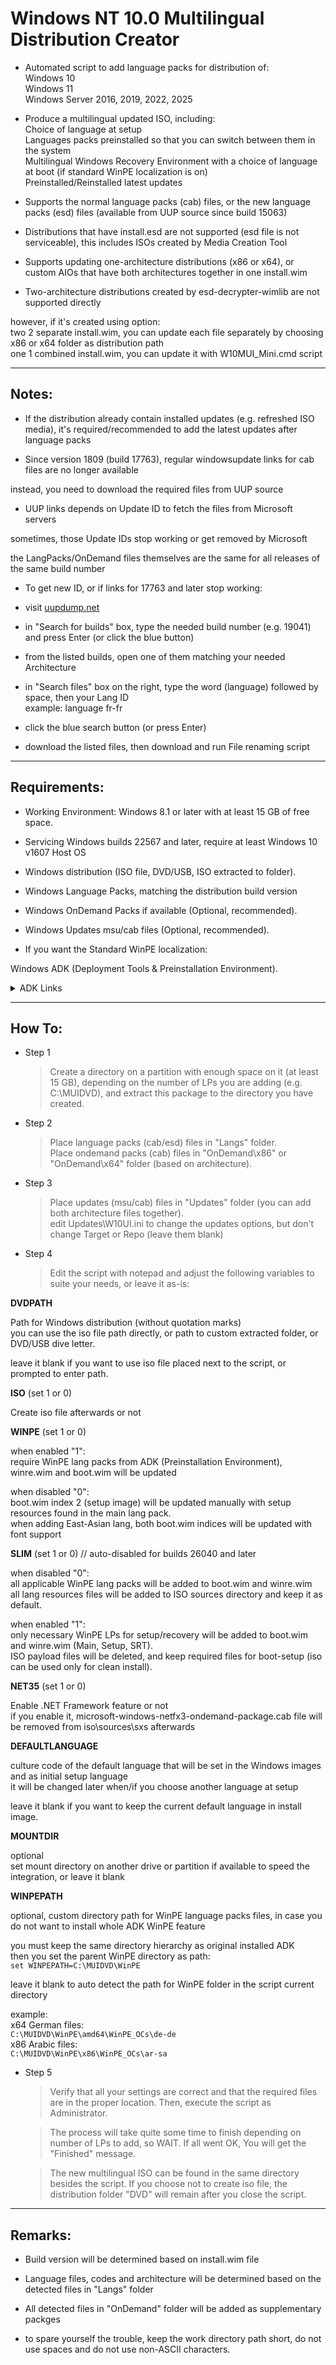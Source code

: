 # Windows NT 10.0 Multilingual Distribution Creator

* Automated script to add language packs for distribution of:  
Windows 10  
Windows 11  
Windows Server 2016, 2019, 2022, 2025

* Produce a multilingual updated ISO, including:  
Choice of language at setup  
Languages packs preinstalled so that you can switch between them in the system  
Multilingual Windows Recovery Environment with a choice of language at boot (if standard WinPE localization is on)  
Preinstalled/Reinstalled latest updates

* Supports the normal language packs (cab) files, or the new language packs (esd) files (available from UUP source since build 15063)

* Distributions that have install.esd are not supported (esd file is not serviceable), this includes ISOs created by Media Creation Tool

* Supports updating one-architecture distributions (x86 or x64), or custom AIOs that have both architectures together in one install.wim

* Two-architecture distributions created by esd-decrypter-wimlib are not supported directly

however, if it's created using option:  
two 2 separate install.wim, you can update each file separately by choosing x86 or x64 folder as distribution path  
one 1 combined install.wim, you can update it with W10MUI_Mini.cmd script

______________________________

## Notes:

* If the distribution already contain installed updates (e.g. refreshed ISO media), it's required/recommended to add the latest updates after language packs

* Since version 1809 (build 17763), regular windowsupdate links for cab files are no longer available

instead, you need to download the required files from UUP source

* UUP links depends on Update ID to fetch the files from Microsoft servers

sometimes, those Update IDs stop working or get removed by Microsoft

the LangPacks/OnDemand files themselves are the same for all releases of the same build number

* To get new ID, or if links for 17763 and later stop working:

- visit [uupdump.net](https://uupdump.net/)

- in "Search for builds" box, type the needed build number (e.g. 19041) and press Enter (or click the blue button)

- from the listed builds, open one of them matching your needed Architecture

- in "Search files" box on the right, type the word (language) followed by space, then your Lang ID  
example: language fr-fr

- click the blue search button (or press Enter)

- download the listed files, then download and run File renaming script

______________________________

## Requirements:

* Working Environment: Windows 8.1 or later with at least 15 GB of free space.

* Servicing Windows builds 22567 and later, require at least Windows 10 v1607 Host OS  

* Windows distribution (ISO file, DVD/USB, ISO extracted to folder).

* Windows Language Packs, matching the distribution build version

* Windows OnDemand Packs if available (Optional, recommended).

* Windows Updates msu/cab files (Optional, recommended).

* If you want the Standard WinPE localization:

Windows ADK (Deployment Tools & Preinstallation Environment).

<details><summary>ADK Links</summary>


- Build 26100 - Windows 11 version 24H2 / Server 2025:
```
https://www.microsoft.com/en-us/software-download/windowsinsiderpreviewADK
https://pixeldrain.com/l/NvvLDc3S
```

- Build 22621 - Windows 11 versions 22H2-23H2:
```
https://download.microsoft.com/download/6/7/4/674ec7db-7c89-4f2b-8363-689055c2b430/adk/adksetup.exe
https://download.microsoft.com/download/5/2/5/525dcde0-c7b8-487a-894d-0952775a78c7/adkwinpeaddons/adkwinpesetup.exe

full ISO  
https://software-static.download.prss.microsoft.com/dbazure/888969d5-f34g-4e03-ac9d-1f9786c66749/22621.1.220506-1250.ni_release_amd64fre_ADK.iso
https://software-static.download.prss.microsoft.com/dbazure/888969d5-f34g-4e03-ac9d-1f9786c66749/22621.1.220506-1250.ni_release_amd64fre_adkwinpeaddons.iso
```

- Build 22000 - Windows 11 version 21H2:
```
https://download.microsoft.com/download/1/f/d/1fd2291e-c0e9-4ae0-beae-fbbe0fe41a5a/adk/adksetup.exe
https://download.microsoft.com/download/5/5/e/55e3e34a-5708-46cd-a90d-92044c29336b/adkwinpeaddons/adkwinpesetup.exe

full ISO  
https://software-download.microsoft.com/download/sg/22000.1.210604-1628.co_release_amd64fre_ADK.iso
https://software-download.microsoft.com/download/sg/22000.1.210604-1628.co_release_amd64fre_adkwinpeaddons.iso
```

- Build 20348 - Windows Server 2022:
```
https://download.microsoft.com/download/b/9/8/b98fd877-f00f-49e3-8abb-77784cdae268/adk/adksetup.exe
https://download.microsoft.com/download/8/3/8/838d6e29-eaac-498b-82ad-5fbac20136f8/adkwinpeaddons/adkwinpesetup.exe

full ISO  
https://software-download.microsoft.com/download/sg/20348.1.210507-1500.fe_release_amd64fre_ADK.iso
https://software-download.microsoft.com/download/sg/20348.1.210507-1500.fe_release_amd64fre_adkwinpeaddons.iso
```

- Build 19041 - Windows 10 versions 2004-22H2:  
```
https://download.microsoft.com/download/8/6/c/86c218f3-4349-4aa5-beba-d05e48bbc286/adk/adksetup.exe
https://download.microsoft.com/download/3/c/2/3c2b23b2-96a0-452c-b9fd-6df72266e335/adkwinpeaddons/adkwinpesetup.exe

full ISO  
https://software-download.microsoft.com/download/pr/19041.1.191206-1406.vb_release_amd64fre_ADK.iso
https://software-download.microsoft.com/download/pr/19041.1.191206-1406.vb_release_amd64fre_adkwinpeaddons.iso
```

- Build 18362 - Windows 10 versions 1903-1909:  
```
https://download.microsoft.com/download/B/E/6/BE63E3A5-5D1C-43E7-9875-DFA2B301EC70/adk/adksetup.exe  
https://download.microsoft.com/download/E/F/A/EFA17CF0-7140-4E92-AC0A-D89366EBD79E/adkwinpeaddons/adkwinpesetup.exe

full ISO  
https://software-download.microsoft.com/download/pr/18362.1.190318-1202.19h1_release_amd64fre_ADK.iso  
https://software-download.microsoft.com/download/pr/18362.1.190318-1202.19h1_release_amd64fre_adkwinpeaddons.iso
```

- Build 17763 - Windows 10 version 1809 / Server 2019:  
```
https://download.microsoft.com/download/0/1/C/01CC78AA-B53B-4884-B7EA-74F2878AA79F/adk/adksetup.exe  
https://download.microsoft.com/download/D/7/E/D7E22261-D0B3-4ED6-8151-5E002C7F823D/adkwinpeaddons/adkwinpesetup.exe

full ISO  
https://software-download.microsoft.com/download/pr/17763.1.180914-1434.rs5_release_amd64fre_ADK.iso  
https://software-download.microsoft.com/download/pr/17763.1.180914-1434.rs5_release_amd64fre_ADKwinpeaddons.iso
```

- Build 17134 - Windows 10 version 1803:  
```
https://download.microsoft.com/download/6/8/9/689E62E5-C50F-407B-9C3C-B7F00F8C93C0/adk/adksetup.exe

full ISO  
https://software-download.microsoft.com/download/pr/17134.1.180410-1804.rs4_release_amd64fre_ADK.iso
```

- Build 16299 - Windows 10 version 1709:  
```
https://download.microsoft.com/download/3/1/E/31EC1AAF-3501-4BB4-B61C-8BD8A07B4E8A/adk/adksetup.exe

full ISO  
https://download.microsoft.com/download/3/1/E/31EC1AAF-3501-4BB4-B61C-8BD8A07B4E8A/16299.15.170928-1534.rs3_release_amd64fre_ADK.iso
```

- Build 15063 - Windows 10 version 1703:  
```
https://download.microsoft.com/download/5/D/9/5D915042-FCAA-4859-A1C3-29E198690493/adk/adksetup.exe

full ISO  
https://download.microsoft.com/download/5/D/9/5D915042-FCAA-4859-A1C3-29E198690493/15063.0.170317-1834.rs2_release_amd64fre_ADK.iso
```

- Build 14393 - Windows 10 version 1607 / Server 2016:  
```
https://download.microsoft.com/download/9/A/E/9AE69DD5-BA93-44E0-864E-180F5E700AB4/adk/adksetup.exe
```
</details>

______________________________

## How To:

* Step 1
	> Create a directory on a partition with enough space on it (at least 15 GB), depending on the number of LPs you are adding (e.g. C:\MUIDVD), and extract this package to the directory you have created.

* Step 2
	> Place language packs (cab/esd) files in "Langs" folder.  
	> Place ondemand packs (cab) files in "OnDemand\x86" or "OnDemand\x64" folder (based on architecture).

* Step 3
	> Place updates (msu/cab) files in "Updates" folder (you can add both architecture files together).  
edit Updates\W10UI.ini to change the updates options, but don't change Target or Repo (leave them blank)

* Step 4
	> Edit the script with notepad and adjust the following variables to suite your needs, or leave it as-is:

**DVDPATH**

Path for Windows distribution (without quotation marks)  
you can use the iso file path directly, or path to custom extracted folder, or DVD/USB dive letter.

leave it blank if you want to use iso file placed next to the script, or prompted to enter path.

**ISO** (set 1 or 0)

Create iso file afterwards or not

**WINPE** (set 1 or 0)

when enabled "1":  
require WinPE lang packs from ADK (Preinstallation Environment), winre.wim and boot.wim will be updated

when disabled "0":  
boot.wim index 2 (setup image) will be updated manually with setup resources found in the main lang pack.  
when adding East-Asian lang, both boot.wim indices will be updated with font support

**SLIM** (set 1 or 0) // auto-disabled for builds 26040 and later

when disabled "0":  
all applicable WinPE lang packs will be added to boot.wim and winre.wim  
all lang resources files will be added to ISO sources directory and keep it as default.

when enabled "1":  
only necessary WinPE LPs for setup/recovery will be added to boot.wim and winre.wim (Main, Setup, SRT).  
ISO payload files will be deleted, and keep required files for boot-setup (iso can be used only for clean install).

**NET35** (set 1 or 0)

Enable .NET Framework feature or not  
if you enable it, microsoft-windows-netfx3-ondemand-package.cab file will be removed from iso\sources\sxs afterwards

**DEFAULTLANGUAGE**

culture code of the default language that will be set in the Windows images and as initial setup language  
it will be changed later when/if you choose another language at setup

leave it blank if you want to keep the current default language in install image.

**MOUNTDIR**

optional  
set mount directory on another drive or partition if available to speed the integration, or leave it blank

**WINPEPATH**

optional, custom directory path for WinPE language packs files, in case you do not want to install whole ADK WinPE feature

you must keep the same directory hierarchy as original installed ADK  
then you set the parent WinPE directory as path:  
`set WINPEPATH=C:\MUIDVD\WinPE`

leave it blank to auto detect the path for WinPE folder in the script current directory 

example:  
x64 German files:  
`C:\MUIDVD\WinPE\amd64\WinPE_OCs\de-de`  
x86 Arabic files:  
`C:\MUIDVD\WinPE\x86\WinPE_OCs\ar-sa`

* Step 5
	> Verify that all your settings are correct and that the required files are in the proper location. Then, execute the script as Administrator.

	> The process will take quite some time to finish depending on number of LPs to add, so WAIT. If all went OK, You will get the "Finished" message.

	> The new multilingual ISO can be found in the same directory besides the script. If you choose not to create iso file, the distribution folder "DVD" will remain after you close the script.

______________________________

## Remarks:

* Build version will be determined based on install.wim file

* Language files, codes and architecture will be determined based on the detected files in "Langs" folder

* All detected files in "OnDemand" folder will be added as supplementary packges

* to spare yourself the trouble, keep the work directory path short, do not use spaces and do not use non-ASCII characters. 
